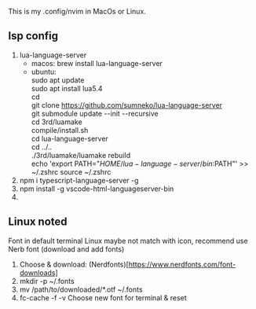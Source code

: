 This is my .config/nvim in MacOs or Linux.

## lsp config 
1. lua-language-server
    * macos: brew install lua-language-server
    * ubuntu: <br>
        sudo apt update <br>
        sudo apt install lua5.4 <br>
        cd <br>
        git clone https://github.com/sumneko/lua-language-server <br>
        git submodule update --init --recursive <br>
        cd 3rd/luamake <br>
        compile/install.sh <br>
        cd lua-language-server <br>
        cd ../.. <br>
        ./3rd/luamake/luamake rebuild <br>
        echo 'export PATH="$HOME/lua-language-server/bin:$PATH"' >> ~/.zshrc
        source ~/.zshrc
2. npm i typescript-language-server -g 
3. npm install -g vscode-html-languageserver-bin
4. 

## Linux noted
Font in default terminal Linux maybe not match with icon, recommend use Nerb font (download and add fonts)
1. Choose & download: (Nerdfonts)[https://www.nerdfonts.com/font-downloads]
2. mkdir -p ~/.fonts 
3. mv /path/to/downloaded/*.otf ~/.fonts
4. fc-cache -f -v 
Choose new font for terminal & reset
